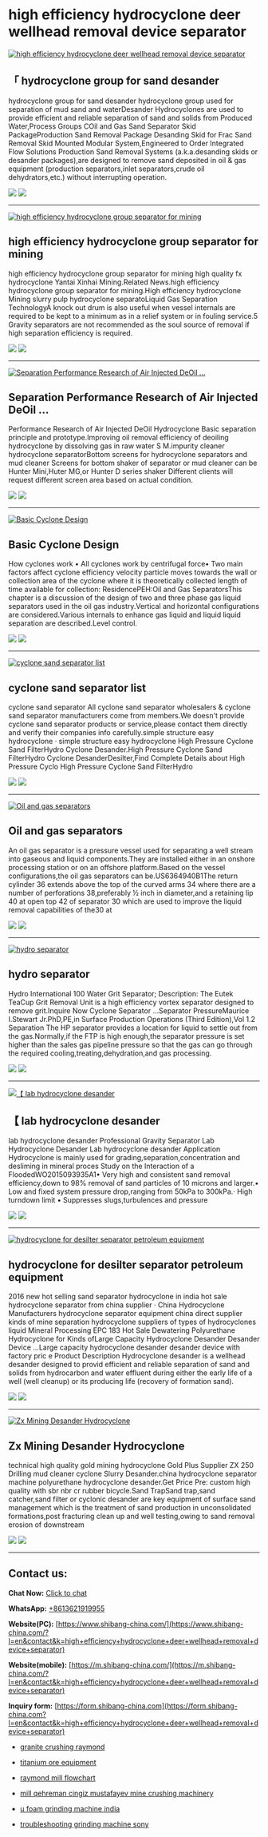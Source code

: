 # high efficiency hydrocyclone deer wellhead removal device separator

<a href="https://swt.shibang-china.com/?l=en&img&k=high+efficiency+hydrocyclone+deer+wellhead+removal+device+separator" target="_blank">![high efficiency hydrocyclone deer wellhead removal device separator](http://static.shibang-china.com/all-800x300/1318.jpg)</a>

## 「 hydrocyclone group for sand desander
hydrocyclone group for sand desander hydrocyclone group used for separation of mud sand and waterDesander Hydrocyclones are used to provide efficient and reliable separation of sand and solids from Produced Water,Process Groups COil and Gas Sand Separator Skid PackageProduction Sand Removal Package Desanding Skid for Frac Sand Removal Skid Mounted Modular System,Engineered to Order Integrated Flow Solutions Production Sand Removal Systems (a.k.a.desanding skids or desander packages),are designed to remove sand deposited in oil &amp; gas equipment (production separators,inlet separators,crude oil dehydrators,etc.) without interrupting operation.


<a href="https://whatsapp.shibangsoft.com/WhatsApp.php" target="_blank" title="WhatsApp">![](http://static.shibang-china.com/icon/whatsapp.png)</a> <a href="https://swt.shibang-china.com/?l=en&icon&k=high+efficiency+hydrocyclone+deer+wellhead+removal+device+separator" target="_blank">![](http://static.shibang-china.com/icon/chat-en.png)</a>

---

<a href="https://swt.shibang-china.com/?l=en&img&k=high+efficiency+hydrocyclone+deer+wellhead+removal+device+separator" target="_blank">![high efficiency hydrocyclone group separator for mining](http://static.shibang-china.com/all-800x300/1021.jpg)</a>

## high efficiency hydrocyclone group separator for mining
high efficiency hydrocyclone group separator for mining high quality fx hydrocyclone Yantai Xinhai Mining.Related News.high efficiency hydrocyclone group separator for mining.High efficiency hydrocyclone Mining slurry pulp hydrocyclone separatoLiquid Gas Separation TechnologyA knock out drum is also useful when vessel internals are required to be kept to a minimum as in a relief system or in fouling service.5 Gravity separators are not recommended as the soul source of removal if high separation efficiency is required.


<a href="https://whatsapp.shibangsoft.com/WhatsApp.php" target="_blank" title="WhatsApp">![](http://static.shibang-china.com/icon/whatsapp.png)</a> <a href="https://swt.shibang-china.com/?l=en&icon&k=high+efficiency+hydrocyclone+deer+wellhead+removal+device+separator" target="_blank">![](http://static.shibang-china.com/icon/chat-en.png)</a>

---

<a href="https://swt.shibang-china.com/?l=en&img&k=high+efficiency+hydrocyclone+deer+wellhead+removal+device+separator" target="_blank">![Separation Performance Research of Air Injected DeOil …](http://static.shibang-china.com/all-800x300/495.jpg)</a>

## Separation Performance Research of Air Injected DeOil …
Performance Research of Air Injected DeOil Hydrocyclone Basic separation principle and prototype.Improving oil removal efficiency of deoiling hydrocyclone by dissolving gas in raw water S M.impurity cleaner hydrocyclone separatorBottom screens for hydrocyclone separators and mud cleaner Screens for bottom shaker of separator or mud cleaner can be Hunter Mini,Huter MG,or Hunter D series shaker Different clients will request different screen area based on actual condition.


<a href="https://whatsapp.shibangsoft.com/WhatsApp.php" target="_blank" title="WhatsApp">![](http://static.shibang-china.com/icon/whatsapp.png)</a> <a href="https://swt.shibang-china.com/?l=en&icon&k=high+efficiency+hydrocyclone+deer+wellhead+removal+device+separator" target="_blank">![](http://static.shibang-china.com/icon/chat-en.png)</a>

---

<a href="https://swt.shibang-china.com/?l=en&img&k=high+efficiency+hydrocyclone+deer+wellhead+removal+device+separator" target="_blank">![Basic Cyclone Design](http://static.shibang-china.com/all-800x300/1336.jpg)</a>

## Basic Cyclone Design
How cyclones work • All cyclones work by centrifugal force• Two main factors affect cyclone efficiency velocity particle moves towards the wall or collection area of the cyclone where it is theoretically collected length of time available for collection: ResidencePEH:Oil and Gas SeparatorsThis chapter is a discussion of the design of two and three phase gas liquid separators used in the oil gas industry.Vertical and horizontal configurations are considered.Various internals to enhance gas liquid and liquid liquid separation are described.Level control.


<a href="https://whatsapp.shibangsoft.com/WhatsApp.php" target="_blank" title="WhatsApp">![](http://static.shibang-china.com/icon/whatsapp.png)</a> <a href="https://swt.shibang-china.com/?l=en&icon&k=high+efficiency+hydrocyclone+deer+wellhead+removal+device+separator" target="_blank">![](http://static.shibang-china.com/icon/chat-en.png)</a>

---

<a href="https://swt.shibang-china.com/?l=en&img&k=high+efficiency+hydrocyclone+deer+wellhead+removal+device+separator" target="_blank">![cyclone sand separator list](http://static.shibang-china.com/all-800x300/567.jpg)</a>

## cyclone sand separator list
cyclone sand separator All cyclone sand separator wholesalers &amp; cyclone sand separator manufacturers come from members.We doesn't provide cyclone sand separator products or service,please contact them directly and verify their companies info carefully.simple structure easy hydrocyclone&nbsp;&#0183;&#32;simple structure easy hydrocyclone High Pressure Cyclone Sand FilterHydro Cyclone Desander.High Pressure Cyclone Sand FilterHydro Cyclone DesanderDesilter,Find Complete Details about High Pressure Cyclo High Pressure Cyclone Sand FilterHydro


<a href="https://whatsapp.shibangsoft.com/WhatsApp.php" target="_blank" title="WhatsApp">![](http://static.shibang-china.com/icon/whatsapp.png)</a> <a href="https://swt.shibang-china.com/?l=en&icon&k=high+efficiency+hydrocyclone+deer+wellhead+removal+device+separator" target="_blank">![](http://static.shibang-china.com/icon/chat-en.png)</a>

---

<a href="https://swt.shibang-china.com/?l=en&img&k=high+efficiency+hydrocyclone+deer+wellhead+removal+device+separator" target="_blank">![Oil and gas separators](http://static.shibang-china.com/all-800x300/391.jpg)</a>

## Oil and gas separators
An oil gas separator is a pressure vessel used for separating a well stream into gaseous and liquid components.They are installed either in an onshore processing station or on an offshore platform.Based on the vessel configurations,the oil gas separators can be.US6364940B1The return cylinder 36 extends above the top of the curved arms 34 where there are a number of perforations 38,preferably &#189; inch in diameter,and a retaining lip 40 at open top 42 of separator 30 which are used to improve the liquid removal capabilities of the30 at


<a href="https://whatsapp.shibangsoft.com/WhatsApp.php" target="_blank" title="WhatsApp">![](http://static.shibang-china.com/icon/whatsapp.png)</a> <a href="https://swt.shibang-china.com/?l=en&icon&k=high+efficiency+hydrocyclone+deer+wellhead+removal+device+separator" target="_blank">![](http://static.shibang-china.com/icon/chat-en.png)</a>

---

<a href="https://swt.shibang-china.com/?l=en&img&k=high+efficiency+hydrocyclone+deer+wellhead+removal+device+separator" target="_blank">![hydro separator](http://static.shibang-china.com/all-800x300/273.jpg)</a>

## hydro separator
Hydro International 100 Water Grit Separator; Description: The Eutek TeaCup Grit Removal Unit is a high efficiency vortex separator designed to remove grit.Inquire Now Cyclone Separator …Separator PressureMaurice I.Stewart Jr.PhD,PE,in Surface Production Operations (Third Edition),Vol 1.2 Separation The HP separator provides a location for liquid to settle out from the gas.Normally,if the FTP is high enough,the separator pressure is set higher than the sales gas pipeline pressure so that the gas can go through the required cooling,treating,dehydration,and gas processing.


<a href="https://whatsapp.shibangsoft.com/WhatsApp.php" target="_blank" title="WhatsApp">![](http://static.shibang-china.com/icon/whatsapp.png)</a> <a href="https://swt.shibang-china.com/?l=en&icon&k=high+efficiency+hydrocyclone+deer+wellhead+removal+device+separator" target="_blank">![](http://static.shibang-china.com/icon/chat-en.png)</a>

---

<a href="https://swt.shibang-china.com/?l=en&img&k=high+efficiency+hydrocyclone+deer+wellhead+removal+device+separator" target="_blank">![【 lab hydrocyclone desander](http://static.shibang-china.com/all-800x300/267.jpg)</a>

## 【 lab hydrocyclone desander
lab hydrocyclone desander Professional Gravity Separator Lab Hydrocyclone Desander Lab hydrocyclone desander Application Hydrocyclone is mainly used for grading,separation,concentration and desliming in mineral proces Study on the Interaction of a FloodedWO2015093935A1• Very high and consistent sand removal efficiency,down to 98% removal of sand particles of 10 microns and larger.• Low and fixed system pressure drop,ranging from 50kPa to 300kPa.&#183; High turndown limit • Suppresses slugs,turbulences and pressure


<a href="https://whatsapp.shibangsoft.com/WhatsApp.php" target="_blank" title="WhatsApp">![](http://static.shibang-china.com/icon/whatsapp.png)</a> <a href="https://swt.shibang-china.com/?l=en&icon&k=high+efficiency+hydrocyclone+deer+wellhead+removal+device+separator" target="_blank">![](http://static.shibang-china.com/icon/chat-en.png)</a>

---

<a href="https://swt.shibang-china.com/?l=en&img&k=high+efficiency+hydrocyclone+deer+wellhead+removal+device+separator" target="_blank">![hydrocyclone for desilter separator petroleum equipment](http://static.shibang-china.com/all-800x300/1448.jpg)</a>

## hydrocyclone for desilter separator petroleum equipment
2016 new hot selling sand separator hydrocyclone in india hot sale hydrocyclone separator from china supplier &#183; China Hydrocyclone Manufacturers hydrocyclone separator equipment china direct supplier kinds of mine separation hydrocyclone suppliers of types of hydrocyclones liquid Mineral Processing EPC 183 Hot Sale Dewatering Polyurethane Hydrocyclone for Kinds ofLarge Capacity Hydrocyclone Desander Desander Device …Large capacity hydrocyclone desander desander device with factory pric e Product Description Hydrocyclone desander is a wellhead desander designed to provid efficient and reliable separation of sand and solids from hydrocarbon and water effluent during either the early life of a well (well cleanup) or its producing life (recovery of formation sand).


<a href="https://whatsapp.shibangsoft.com/WhatsApp.php" target="_blank" title="WhatsApp">![](http://static.shibang-china.com/icon/whatsapp.png)</a> <a href="https://swt.shibang-china.com/?l=en&icon&k=high+efficiency+hydrocyclone+deer+wellhead+removal+device+separator" target="_blank">![](http://static.shibang-china.com/icon/chat-en.png)</a>

---

<a href="https://swt.shibang-china.com/?l=en&img&k=high+efficiency+hydrocyclone+deer+wellhead+removal+device+separator" target="_blank">![Zx Mining Desander Hydrocyclone](http://static.shibang-china.com/all-800x300/253.jpg)</a>

## Zx Mining Desander Hydrocyclone
technical high quality gold mining hydrocyclone Gold Plus Supplier ZX 250 Drilling mud cleaner cyclone Slurry Desander.china hydrocyclone separator machine polyurethane hydrocyclone desander.Get Price Pre: custom high quality with sbr nbr cr rubber bicycle.Sand TrapSand trap,sand catcher,sand filter or cyclonic desander are key equipment of surface sand management which is the treatment of sand production in unconsolidated formations,post fracturing clean up and well testing,owing to sand removal erosion of downstream


<a href="https://whatsapp.shibangsoft.com/WhatsApp.php" target="_blank" title="WhatsApp">![](http://static.shibang-china.com/icon/whatsapp.png)</a> <a href="https://swt.shibang-china.com/?l=en&icon&k=high+efficiency+hydrocyclone+deer+wellhead+removal+device+separator" target="_blank">![](http://static.shibang-china.com/icon/chat-en.png)</a>

---
## Contact us:

**Chat Now:** [Click to chat](https://swt.shibang-china.com?l=en&contact&k=high+efficiency+hydrocyclone+deer+wellhead+removal+device+separator)

**WhatsApp:**  [+8613621919955](https://whatsapp.shibangsoft.com/WhatsApp.php)

**Website(PC):** [https://www.shibang-china.com/](https://www.shibang-china.com/?l=en&contact&k=high+efficiency+hydrocyclone+deer+wellhead+removal+device+separator)

**Website(mobile):** [https://m.shibang-china.com/](https://m.shibang-china.com/?l=en&contact&k=high+efficiency+hydrocyclone+deer+wellhead+removal+device+separator)

**Inquiry form:** [https://form.shibang-china.com](https://form.shibang-china.com?l=en&contact&k=high+efficiency+hydrocyclone+deer+wellhead+removal+device+separator)

* [granite crushing raymond](../129/granite%20crushing%20raymond.md)

* [titanium ore equipment](../138/titanium%20ore%20equipment.md)

* [raymond mill flowchart](../140/raymond%20mill%20flowchart.md)

* [mill qehreman cingiz mustafayev mine crushing machinery](../133/mill%20qehreman%20cingiz%20mustafayev%20mine%20crushing%20machinery.md)

* [u foam grinding machine india](../127/u%20foam%20grinding%20machine%20india.md)

* [troubleshooting grinding machine sony](../129/troubleshooting%20grinding%20machine%20sony.md)